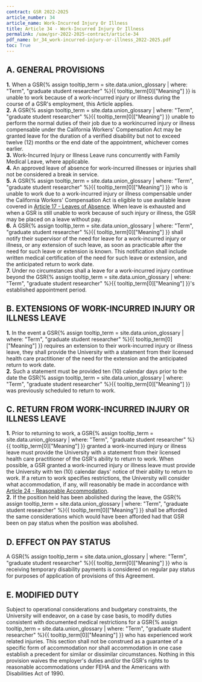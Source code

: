 ```yaml
---
contract: GSR 2022-2025
article_number: 34
article_name: Work-Incurred Injury Or Illness 
title: Article 34 - Work-Incurred Injury Or Illness 
permalink: /uaw/gsr-2022-2025-contract/article-34
pdf_name: br_34_work-incurred-injury-or-illness_2022-2025.pdf
toc: True
---
```



## A. GENERAL PROVISIONS

<div class="lvl2"><b>1.</b> When a <span class="tooltip">GSR<span class="tooltip-text">{% assign tooltip_term = site.data.union_glossary | where: "Term", "graduate student researcher" %}{{ tooltip_term[0]["Meaning"] }}</span></span> is unable to work because of a work-incurred injury or illness during the course of a GSR's employment, this Article applies.</div>
<div class="lvl2"><b>2.</b> A <span class="tooltip">GSR<span class="tooltip-text">{% assign tooltip_term = site.data.union_glossary | where: "Term", "graduate student researcher" %}{{ tooltip_term[0]["Meaning"] }}</span></span> unable to perform the normal duties of their job due to a workincurred injury or illness compensable under the California Workers' Compensation Act may be granted leave for the duration of a verified disability but not to exceed twelve (12) months or the end date of the appointment, whichever comes earlier.</div>
<div class="lvl2"><b>3.</b> Work-Incurred Injury or Illness Leave runs concurrently with Family Medical Leave, where applicable.</div>
<div class="lvl2"><b>4.</b> An approved leave of absence for work-incurred illnesses or injuries shall not be considered a break in service.</div>
<div class="lvl2"><b>5.</b> A <span class="tooltip">GSR<span class="tooltip-text">{% assign tooltip_term = site.data.union_glossary | where: "Term", "graduate student researcher" %}{{ tooltip_term[0]["Meaning"] }}</span></span> who is unable to work due to a work-incurred injury or illness compensable under the California Workers' Compensation Act is eligible to use available leave covered in <a href="/uaw/gsr-2022-2025-contract/article-17">Article 17 - Leaves of Absence</a>. When leave is exhausted and when a GSR is still unable to work because of such injury or illness, the GSR may be placed on a leave without pay.</div>
<div class="lvl2"><b>6.</b> A <span class="tooltip">GSR<span class="tooltip-text">{% assign tooltip_term = site.data.union_glossary | where: "Term", "graduate student researcher" %}{{ tooltip_term[0]["Meaning"] }}</span></span> shall notify their supervisor of the need for leave for a work-incurred injury or illness, or any extension of such leave, as soon as practicable after the need for such leave or extension is known. This notification shall include written medical certification of the need for such leave or extension, and the anticipated return to work date.</div>
<div class="lvl2"><b>7.</b> Under no circumstances shall a leave for a work-incurred injury continue beyond the <span class="tooltip">GSR<span class="tooltip-text">{% assign tooltip_term = site.data.union_glossary | where: "Term", "graduate student researcher" %}{{ tooltip_term[0]["Meaning"] }}</span></span>'s established appointment period.</div>

## B. EXTENSIONS OF WORK-INCURRED INJURY OR ILLNESS LEAVE

<div class="lvl2"><b>1.</b> In the event a <span class="tooltip">GSR<span class="tooltip-text">{% assign tooltip_term = site.data.union_glossary | where: "Term", "graduate student researcher" %}{{ tooltip_term[0]["Meaning"] }}</span></span> requires an extension to their work-incurred injury or illness leave, they shall provide the University with a statement from their licensed health care practitioner of the need for the extension and the anticipated return to work date.</div>
<div class="lvl2"><b>2.</b> Such a statement must be provided ten (10) calendar days prior to the date the <span class="tooltip">GSR<span class="tooltip-text">{% assign tooltip_term = site.data.union_glossary | where: "Term", "graduate student researcher" %}{{ tooltip_term[0]["Meaning"] }}</span></span> was previously scheduled to return to work.</div>

## C. RETURN FROM WORK-INCURRED INJURY OR ILLNESS LEAVE

<div class="lvl2"><b>1.</b> Prior to returning to work, a <span class="tooltip">GSR<span class="tooltip-text">{% assign tooltip_term = site.data.union_glossary | where: "Term", "graduate student researcher" %}{{ tooltip_term[0]["Meaning"] }}</span></span> granted a work-incurred injury or illness leave must provide the University with a statement from their licensed health care practitioner of the GSR's ability to return to work. When possible, a GSR granted a work-incurred injury or illness leave must provide the University with ten (10) calendar days' notice of their ability to return to work. If a return to work specifies restrictions, the University will consider what accommodation, if any, will reasonably be made in accordance with <a href="/uaw/gsr-2022-2025-contract/article-24">Article 24 - Reasonable Accommodation</a>.</div>
<div class="lvl2"><b>2.</b> If the position held has been abolished during the leave, the <span class="tooltip">GSR<span class="tooltip-text">{% assign tooltip_term = site.data.union_glossary | where: "Term", "graduate student researcher" %}{{ tooltip_term[0]["Meaning"] }}</span></span> shall be afforded the same considerations which would have been afforded had that GSR been on pay status when the position was abolished.</div>

## D. EFFECT ON PAY STATUS

A <span class="tooltip">GSR<span class="tooltip-text">{% assign tooltip_term = site.data.union_glossary | where: "Term", "graduate student researcher" %}{{ tooltip_term[0]["Meaning"] }}</span></span> who is receiving temporary disability payments is considered on regular pay status for purposes of application of provisions of this Agreement.

## E. MODIFIED DUTY

Subject to operational considerations and budgetary constraints, the University will endeavor, on a case by case basis, to modify duties consistent with documented medical restrictions for a <span class="tooltip">GSR<span class="tooltip-text">{% assign tooltip_term = site.data.union_glossary | where: "Term", "graduate student researcher" %}{{ tooltip_term[0]["Meaning"] }}</span></span> who has experienced work related injuries. This section shall not be construed as a guarantee of a specific form of accommodation nor shall accommodation in one case establish a precedent for similar or dissimilar circumstances. Nothing in this provision waives the employer's duties and/or the GSR's rights to reasonable accommodations under FEHA and the Americans with Disabilities Act of 1990.

